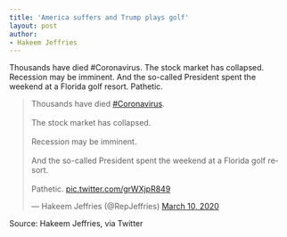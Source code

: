 ```yaml
---
title: 'America suffers and Trump plays golf'
layout: post
author:
- Hakeem Jeffries
---
```


Thousands have died #Coronavirus. The stock market has collapsed. Recession may be imminent. And the so-called President spent the weekend at a Florida golf resort. Pathetic.

<blockquote class="twitter-tweet"><p lang="en" dir="ltr">Thousands have died <a href="https://twitter.com/hashtag/Coronavirus?src=hash&amp;ref_src=twsrc%5Etfw">#Coronavirus</a>.<br><br>The stock market has collapsed.<br><br>Recession may be imminent.<br><br>And the so-called President spent the weekend at a Florida golf resort. <br><br>Pathetic. <a href="https://t.co/grWXjpR849">pic.twitter.com/grWXjpR849</a></p>&mdash; Hakeem Jeffries (@RepJeffries) <a href="https://twitter.com/RepJeffries/status/1237447838948302849?ref_src=twsrc%5Etfw">March 10, 2020</a></blockquote> <script async src="https://platform.twitter.com/widgets.js" charset="utf-8"></script>

Source: Hakeem Jeffries, via Twitter
